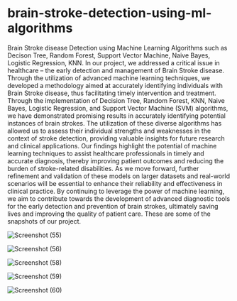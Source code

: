 # brain-stroke-detection-using-ml-algorithms
Brain Stroke disease Detection using Machine Learning Algorithms such as Decison Tree, Random Forest, Support Vector Machine, Naive Bayes, Logistic Regression, KNN.
In our project, we addressed a critical issue in healthcare – the early detection and management of Brain Stroke disease. Through the utilization of advanced machine learning techniques, we developed a methodology aimed at accurately identifying individuals with Brain Stroke disease, thus facilitating timely intervention and treatment. Through the implementation of Decision Tree, Random Forest, KNN, Naive Bayes, Logistic Regression, and Support Vector Machine (SVM) algorithms, we have demonstrated promising results in accurately identifying potential instances of brain strokes. The utilization of these diverse algorithms has allowed us to assess their individual strengths and weaknesses in the context of stroke detection, providing valuable insights for future research and clinical applications. Our findings highlight the potential of machine learning techniques to assist healthcare professionals in timely and accurate diagnosis, thereby improving patient outcomes and reducing the burden of stroke-related disabilities. As we move forward, further refinement and validation of these models on larger datasets and real-world scenarios will be essential to enhance their reliability and effectiveness in clinical practice. By continuing to leverage the power of machine learning, we aim to contribute towards the development of advanced diagnostic tools for the early detection and prevention of brain strokes, ultimately saving lives and improving the quality of patient care. 
These are some of the snapshots of our project.

![Screenshot (55)](https://github.com/srujan3185/brain-stroke-detection-using-ml-algorithms/assets/136983547/ea359de2-931b-43ca-872d-cf2694625c8f)

![Screenshot (56)](https://github.com/srujan3185/brain-stroke-detection-using-ml-algorithms/assets/136983547/bf9c24c8-956b-4542-a42b-db88af4637cd)

![Screenshot (58)](https://github.com/srujan3185/brain-stroke-detection-using-ml-algorithms/assets/136983547/5c26a371-4b80-44ac-81a1-a9f17c48295c)

![Screenshot (59)](https://github.com/srujan3185/brain-stroke-detection-using-ml-algorithms/assets/136983547/6c917352-b85f-4e47-8e64-2149c1ea2c12)

![Screenshot (60)](https://github.com/srujan3185/brain-stroke-detection-using-ml-algorithms/assets/136983547/130189e0-11b7-4899-ad11-dfaecd12ebdf)
